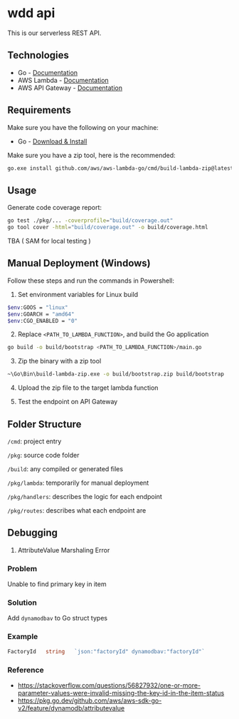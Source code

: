 # wdd api

This is our serverless REST API.

## Technologies

- Go - [Documentation](https://go.dev/doc/)
- AWS Lambda - [Documentation](https://docs.aws.amazon.com/lambda/)
- AWS API Gateway - [Documentation](https://docs.aws.amazon.com/apigateway/)

## Requirements

Make sure you have the following on your machine:
- Go - [Download & Install](https://go.dev/dl/)

Make sure you have a zip tool, here is the recommended:
```bash
go.exe install github.com/aws/aws-lambda-go/cmd/build-lambda-zip@latest
```

## Usage

Generate code coverage report:
```bash
go test ./pkg/... -coverprofile="build/coverage.out"
go tool cover -html="build/coverage.out" -o build/coverage.html
```

TBA ( SAM for local testing )

## Manual Deployment (Windows)

Follow these steps and run the commands in Powershell:

1. Set environment variables for Linux build
```bash
$env:GOOS = "linux"
$env:GOARCH = "amd64"
$env:CGO_ENABLED = "0"
```

2. Replace `<PATH_TO_LAMBDA_FUNCTION>`, and build the Go application
```bash
go build -o build/bootstrap <PATH_TO_LAMBDA_FUNCTION>/main.go
```

3. Zip the binary with a zip tool
```bash
~\Go\Bin\build-lambda-zip.exe -o build/bootstrap.zip build/bootstrap
```

4. Upload the zip file to the target lambda function

5. Test the endpoint on API Gateway

## Folder Structure

`/cmd`: project entry

`/pkg`: source code folder

`/build`: any compiled or generated files

`/pkg/lambda`: temporarily for manual deployment

`/pkg/handlers`: describes the logic for each endpoint 

`/pkg/routes`: describes what each endpoint are

## Debugging

1. AttributeValue Marshaling Error

### Problem
Unable to find primary key in item

### Solution
Add `dynamodbav` to Go struct types

### Example
```go
FactoryId   string   `json:"factoryId" dynamodbav:"factoryId"`
```

### Reference
- https://stackoverflow.com/questions/56827932/one-or-more-parameter-values-were-invalid-missing-the-key-id-in-the-item-status
- https://pkg.go.dev/github.com/aws/aws-sdk-go-v2/feature/dynamodb/attributevalue
